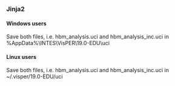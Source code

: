 ### Jinja2

#### Windows users

Save both files, i.e. hbm_analysis.uci and hbm_analysis_inc.uci in %AppData%\INTES\VisPER\19.0-EDU\uci

#### Linux users

Save both files, i.e. hbm_analysis.uci and hbm_analysis_inc.uci in ~/.visper/19.0-EDU/uci
